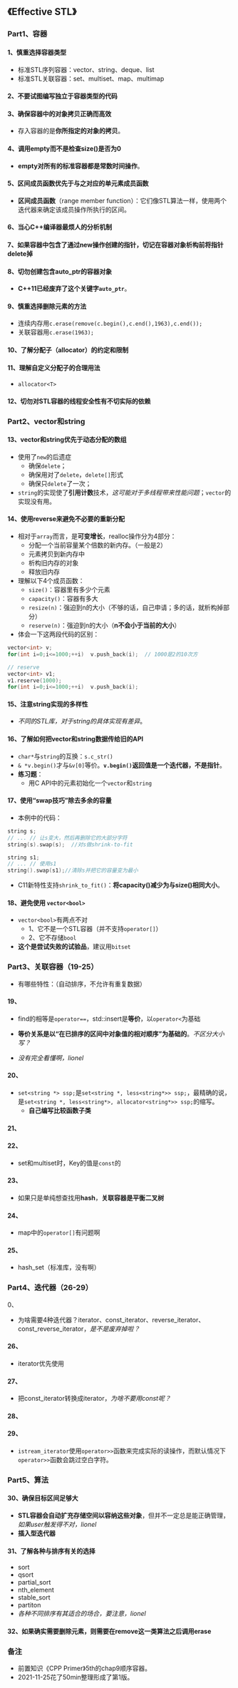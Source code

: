 ## 《Effective STL》

### Part1、容器

#### 1、慎重选择容器类型

+ 标准STL序列容器：vector、string、deque、list
+ 标准STL关联容器：set、multiset、map、multimap

#### 2、不要试图编写独立于容器类型的代码

#### 3、确保容器中的对象拷贝正确而高效

+ 存入容器的是**你所指定的对象的拷贝**。

#### 4、调用empty而不是检查size()是否为0

+ **empty对所有的标准容器都是常数时间操作**。

#### 5、区间成员函数优先于与之对应的单元素成员函数

+ **区间成员函数**（range member function）：它们像STL算法一样，使用两个迭代器来确定该成员操作所执行的区间。

#### 6、当心C++编译器最烦人的分析机制

#### 7、如果容器中包含了通过new操作创建的指针，切记在容器对象析构前将指针delete掉

#### 8、切勿创建包含auto_ptr的容器对象

+ **C++11已经废弃了这个关键字`auto_ptr`**。

#### 9、慎重选择删除元素的方法

+ 连续内存用`c.erase(remove(c.begin(),c.end(),1963),c.end());`
+ 关联容器用`c.erase(1963);`

#### 10、了解分配子（allocator）的约定和限制

#### 11、理解自定义分配子的合理用法

+ `allocator<T>`

#### 12、切勿对STL容器的线程安全性有不切实际的依赖

### Part2、vector和string

#### 13、vector和string优先于动态分配的数组

+ 使用了`new`的后遗症
  + 确保`delete`；
  + 确保用对了`delete`，`delete[]`形式
  + 确保只`delete`了一次；
+ `string`的实现使了**引用计数**技术，*这可能对于多线程带来性能问题*；`vector`的实现没有用。

#### 14、使用reverse来避免不必要的重新分配

+ 相对于`array`而言，是**可变增长**，realloc操作分为4部分：
  + 分配一个当前容量某个倍数的新内存。（一般是2）
  + 元素拷贝到新内存中
  + 析构旧内存的对象
  + 释放旧内存
+ 理解以下4个成员函数：
  + `size()`：容器里有多少个元素
  + `capacity()`：容器有多大
  + `resize(n)`：强迫到n的大小（不够的话，自己申请；多的话，就析构掉部分）
  + `reserve(n)`：强迫到n的大小（**n不会小于当前的大小**）
+ 体会一下这两段代码的区别：

```cpp
vector<int> v;
for(int i=0;i<=1000;++i)  v.push_back(i);  // 1000是2的10次方

// reserve
vector<int> v1;
v1.reserve(1000);
for(int i=0;i<=1000;++i)  v.push_back(i);
```

#### 15、注意string实现的多样性

+ *不同的STL库，对于string的具体实现有差异*。

#### 16、了解如何把vector和string数据传给旧的API

+ `char*`与`string`的互换：`s.c_str()`
+ `& *v.begin()`才与`&v[0]`等价。**`v.begin()`返回值是一个迭代器，不是指针**。
+ **练习题**：
  + 用C API中的元素初始化一个`vector`和`string`

#### 17、使用“swap技巧”除去多余的容量

+ 本例中的代码：

```cpp
string s;
// ... // 让s变大，然后再删除它的大部分字符
string(s).swap(s);  //对s做shrink-to-fit

string s1;
// ... // 使用s1
string().swap(s1);//清除s并把它的容量变为最小
```

+ C11新特性支持`shrink_to_fit()`：**将capacity()减少为与size()相同大小**。

#### 18、避免使用 `vector<bool>`

+ `vector<bool>`有两点不对
  + 1、它不是一个STL容器（并不支持`operator[]`）
  + 2、它不存储`bool`
+ **这个是尝试失败的试验品**，建议用`bitset`

### Part3、关联容器（19-25）

+ 有哪些特性：（自动排序，不允许有重复数据）

#### 19、

+ find的相等是`operator==`，std::insert是**等价**，以`operator<`为基础

+ **等价关系是以“在已排序的区间中对象值的相对顺序”为基础的**。*不区分大小写？*

+ *没有完全看懂啊，lionel*
#### 20、

+ `set<string *> ssp;`是`set<string *, less<string*>> ssp;`，最精确的说，是`set<string *, less<string*>, allocator<string*>> ssp;`的缩写。
	+ **自己编写比较函数子类**
#### 21、
#### 22、
	
+ set和multiset时，Key的值是`const`的
#### 23、

+ 如果只是单纯想查找用**hash**，**关联容器是平衡二叉树**
#### 24、

+ map中的`operator[]`有问题啊
#### 25、

+ hash_set（标准库，没有啊）

### Part4、迭代器（26-29）

0、
+ 为啥需要4种迭代器？iterator、const_iterator、reverse_iterator、const_reverse_iterator，*是不是废弃掉啦？*

#### 26、
+ iterator优先使用
#### 27、
+ 把const_iterator转换成iterator，*为啥不要用const呢？*
#### 28、
#### 29、
+ `istream_iterator`使用`operator>>`函数来完成实际的读操作，而默认情况下`operator>>`函数会跳过空白字符。

### Part5、算法

#### 30、确保目标区间足够大

+ **STL容器会自动扩充存储空间以容纳这些对象**，但并不一定总是能正确管理，*如果user触发得不对，lionel*
+ **插入型迭代器**

#### 31、了解各种与排序有关的选择

+ sort
+ qsort
+ partial_sort
+ nth_element
+ stable_sort
+ partiton
+ *各种不同排序有其适合的场合，要注意，lionel*

#### 32、如果确实需要删除元素，则需要在remove这一类算法之后调用erase

### 备注

+ 前置知识《CPP Primer》5th的chap9顺序容器。
+ 2021-11-25花了50min整理形成了第1版。

